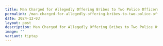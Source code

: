 ```yaml
---
title: Man Charged for Allegedly Offering Bribes to Two Police Officers
permalink: /man-charged-for-allegedly-offering-bribes-to-two-police-officers/
date: 2024-12-03
layout: post
description: Man Charged for Allegedly Offering Bribes to Two Police Officers
image: ""
variant: tiptap
---
```

